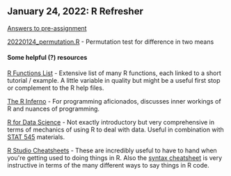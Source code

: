 ## January 24, 2022: R Refresher

[Answers to pre-assignment](./HW0_answers.R) 

[20220124_permutation.R](./20220124_permutation.R) - Permutation test for difference in two means

#### Some helpful (?) resources

[R Functions List](https://statisticsglobe.com/r-functions-list/) - Extensive list of many R functions, each linked to a short tutorial / example. A little variable in quality but might be a useful first stop or complement to the R help files.

[The R Inferno](https://www.burns-stat.com/pages/Tutor/R_inferno.pdf) - For programming aficionados, discusses inner workings of R and nuances of programming.

[R for Data Science](https://r4ds.had.co.nz) - Not exactly introductory but very comprehensive in terms of mechanics of using R to deal with data. Useful in combination with [STAT 545](https://stat545.com) materials. 

[R Studio Cheatsheets](https://www.rstudio.com/resources/cheatsheets/) - These are incredibly useful to have to hand when you're getting used to doing things in R. Also the [syntax cheatsheet](https://raw.githubusercontent.com/rstudio/cheatsheets/main/syntax.pdf) is very instructive in terms of the many different ways to say things in R code.
